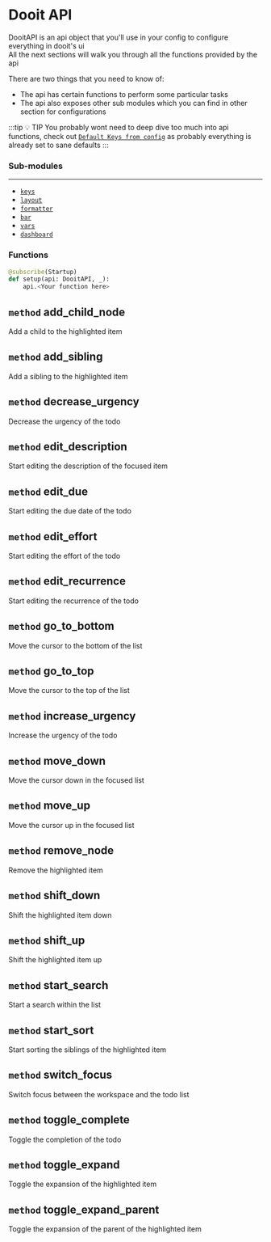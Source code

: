 <style>
h2 code {
    color: var(--vp-c-brand-1);
}
</style>

<!-- ------------------------------------ -->

# Dooit API

DooitAPI is an api object that you'll use in your config to configure everything in dooit's ui \
All the next sections will walk you through all the functions provided by the api

There are two things that you need to know of:

- The api has certain functions to perform some particular tasks
- The api also exposes other sub modules which you can find in other section for configurations

:::tip :bulb: TIP
You probably wont need to deep dive too much into api functions, check out [`Default Keys from config`](/extra/moving_from_v2#new-4) as probably everything is already set to sane defaults
:::

### Sub-modules
------------

- [`keys`](./keys.md)
- [`layout`](./layout.md)
- [`formatter`](./formatter.md)
- [`bar`](./bar.md)
- [`vars`](./vars.md)
- [`dashboard`](./dashboard.md)

### Functions

```py
@subscribe(Startup)
def setup(api: DooitAPI, _):
    api.<Your function here>
```


## `method` add_child_node 

Add a child to the highlighted item

## `method` add_sibling 

Add a sibling to the highlighted item

## `method` decrease_urgency 

Decrease the urgency of the todo

## `method` edit_description 

Start editing the description of the focused item

## `method` edit_due 

Start editing the due date of the todo

## `method` edit_effort 

Start editing the effort of the todo

## `method` edit_recurrence 

Start editing the recurrence of the todo

## `method` go_to_bottom 

Move the cursor to the bottom of the list

## `method` go_to_top 

Move the cursor to the top of the list

## `method` increase_urgency 

Increase the urgency of the todo

## `method` move_down 

Move the cursor down in the focused list

## `method` move_up 

Move the cursor up in the focused list

## `method` remove_node 

Remove the highlighted item

## `method` shift_down 

Shift the highlighted item down

## `method` shift_up 

Shift the highlighted item up

## `method` start_search 

Start a search within the list

## `method` start_sort 

Start sorting the siblings of the highlighted item

## `method` switch_focus 

Switch focus between the workspace and the todo list

## `method` toggle_complete 

Toggle the completion of the todo

## `method` toggle_expand 

Toggle the expansion of the highlighted item

## `method` toggle_expand_parent 

Toggle the expansion of the parent of the highlighted item
